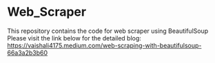 # Web_Scraper
This repository contains the code for web scraper using BeautifulSoup
Please visit the link below for the detailed blog:
https://vaishali4175.medium.com/web-scraping-with-beautifulsoup-66a3a2b3b60
